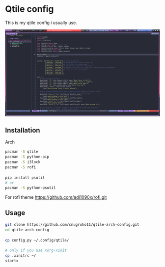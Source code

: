 # Qtile config

This is my qtile config i usually use.

![Qtile Screenshot](https://github.com/cnugroho11/qtile-arch-config/blob/master/screenshot/qtile.png)

## Installation

Arch

```bash
pacman -S qtile
pacman -S python-pip
pacman -S i3lock
pacman -S rofi

pip install psutil
# or
pacman -S python-psutil 
```
For rofi theme
https://github.com/adi1090x/rofi.git

## Usage

```bash
git clone https://github.com/cnugroho11/qtile-arch-config.git
cd qtile-arch-config

cp config.py ~/.config/qtile/

# only if you use xorg-xinit
cp .xinitrc ~/
startx
```

